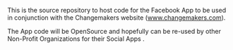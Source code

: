 This is the source repository to host code for the Facebook App to be used in conjunction with the Changemakers website (www.changemakers.com).

The App code will be OpenSource and hopefully can be re-used by other Non-Profit Organizations for their Social Apps .